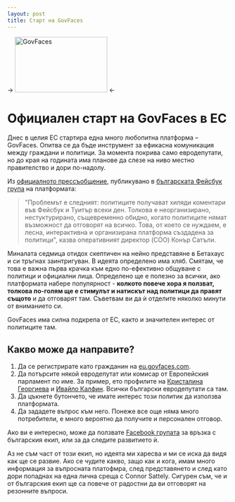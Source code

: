 ```yaml
---
layout: post
title: Старт на GovFaces
---
```


-> <a href="http://www.govfaces.com/"><img src="../../../images/govfaces-logo.png" alt="GovFaces" width="210" height="126" /></a> <-

# Официален старт на GovFaces в ЕС

Днес в целия ЕС стартира една много любопитна платформа – GovFaces. Опитва се да бъде инструмент за ефикасна комуникация между граждани и политици. За момента покрива само евродепутати, но до края на годината има планове да слезе на ниво местно правителство и дори по-надолу.

Из [официалното прессъобщение](../../../files/govfaces_press_release_bg.pdf), публикувано в [българската Фейсбук група](https://www.facebook.com/groups/GovFacesBG/) на платформата:

> "Проблемът е следният: политиците получават хиляди коментари във Фейсбук и Туитър всеки ден. Толкова е неорганизирано, нестуктурирано, същевременно обидно, когато политиците нямат възможност да отговорят на всичко. Това, от което се нуждаем, е лесна, интерактивна и организирана платформа създадена за политици", казва оперативният директор (COO) Конър Сатъли.

Миналата седмица отидох скептичен на нейно представяне в Бетахаус и си тръгнах заинтригуван. В идеята определено има хляб. Смятам, че това е важна първа крачка към едно по-ефективно общуване с политици и официални лица. Определено ще е полезно за всички, ако платформата набере популярност - **колкото повече хора я ползват, толкова по-голям ще е стимулът и натискът над политици да правят същото** и да отговарят там. Съветвам ви да ѝ отделите няколко минути от вниманието си.

GovFaces има силна подкрепа от ЕС, както и значителен интерес от политиците там.

## Какво може да направите?

1. Да се регистрирате като гражданин на [eu.govfaces.com](http://eu.govfaces.com/).
2. Да потърсите някой евродепутат или комисар от Европейския парламент по име. За пример, ето профилите на [Кристалина Георгиева](http://eu.govfaces.com/en/politician/kristalina.georgieva) и [Ивайло Калфин](http://eu.govfaces.com/en/politician/ivailo.kalfin). Всички български евродепутати са там.
3. Да цъкнете бутончето, че имате интерес този политик да използва платформата.
4. Да зададете въпрос към него. Понеже все още няма много потребители, е много вероятно да получите и персонален отговор.

Ако ви е интересно, може да ползвате [Facebook групата](https://www.facebook.com/groups/GovFacesBG/) за връзка с българския екип, или за да следите развитието ѝ.

Аз не съм част от този екип, но идеята ми харесва и ми се иска да видя как ще се развие. Ако се чудите какво, защо как и кога, имам много информация за въпросната платофмра, след представянето и след като дори попаднах на една лична среща с Connor Sattely. Сигурен съм, че и от българския екип ще са повече от радостни да ви отговорят на резонните въпроси.